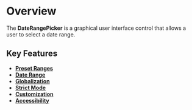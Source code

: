 # Overview

The **DateRangePicker** is a graphical user interface control that allows a user to select a date range.

## Key Features

* **[Preset Ranges](/daterangepicker/customization/#preset-ranges)**
* **[Date Range](/daterangepicker/range-selection/)**
* **[Globalization](/daterangepicker/globalization/)**
* **[Strict Mode](/daterangepicker/range-selection/#strict-mode)**
* **[Customization](/daterangepicker/customization/)**
* **[Accessibility](/daterangepicker/accessibility/)**